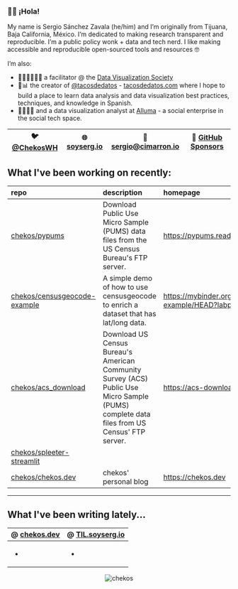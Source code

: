 ### 👋🏼 ¡Hola! 

My name is Sergio Sánchez Zavala (he/him) and I’m originally from Tijuana, Baja California, México. I’m dedicated to making research transparent and reproducible. I’m a public policy wonk + data and tech nerd. I like making accessible and reproducible open-sourced tools and resources 🤓

I’m also:

- 🧑🏼‍🎨🧑🏼‍🏫 a facilitator @ the [Data Visualization Society](https://datavisualizationsociety.com/)
- 🌮📊 the creator of [@tacosdedatos](https://twitter.com/tacosdedatos/) - [tacosdedatos.com](https://tacosdedatos.com/) where I hope to build a place to learn data analysis and data visualization best practices, techniques, and knowledge in Spanish.
- 🧑🏼‍🔬🎨 and a data visualization analyst at [Alluma](https://alluma.org/) - a social enterprise in the social tech space.

| 🐦 [@ChekosWH](https://www.twitter.com/chekoswh/) | 🌐 [soyserg.io](https://soyserg.io/) | 📧 sergio@cimarron.io | 💓 [GitHub Sponsors](https://github.com/sponsors/chekos) | 
|---|---|---|---|

## What I've been working on recently:
<!-- most_recent_repos -->
| repo                                                                            | description                                                                                                                                | homepage                                                                                   |
|:--------------------------------------------------------------------------------|:-------------------------------------------------------------------------------------------------------------------------------------------|:-------------------------------------------------------------------------------------------|
| [chekos/pypums](https://github.com/chekos/pypums)                               | Download Public Use Micro Sample (PUMS) data files from the US Census Bureau's FTP server.                                                 | https://pypums.readthedocs.io                                                              |
| [chekos/censusgeocode-example](https://github.com/chekos/censusgeocode-example) | A simple demo of how to use censusgeocode to enrich a dataset that has lat/long data.                                                      | https://mybinder.org/v2/gh/chekos/censusgeocode-example/HEAD?labpath=geocode_latlong.ipynb |
| [chekos/acs_download](https://github.com/chekos/acs_download)                   | Download US Census Bureau's American Community Survey (ACS) Public Use Micro Sample (PUMS) complete data files from US Census' FTP server. | https://acs-download.readthedocs.io                                                        |
| [chekos/spleeter-streamlit](https://github.com/chekos/spleeter-streamlit)       |                                                                                                                                            |                                                                                            |
| [chekos/chekos.dev](https://github.com/chekos/chekos.dev)                       | chekos' personal blog                                                                                                                      | https://chekos.dev                                                                         |
<!-- most_recent_repos -->
***
## What I've been writing lately...
<!-- most_recent_entries -->

|  @ [chekos.dev](https://chekos.dev/)   |   @ [TIL.soyserg.io](https://til.soyserg.io/) |
|:---------------------------------------|:----------------------------------------------|
|         <ul><li></ul>         |             <ul><li></ul>            |

<!-- most_recent_entries -->

<p align="center"> <img src="https://github-readme-stats.vercel.app/api?username=chekos&show_icons=true" alt="chekos" /> </p>
